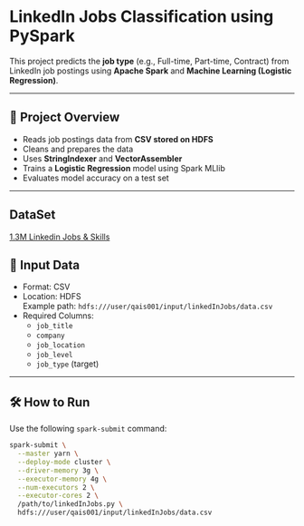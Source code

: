 # LinkedIn Jobs Classification using PySpark

This project predicts the **job type** (e.g., Full-time, Part-time, Contract) from LinkedIn job postings using **Apache Spark** and **Machine Learning (Logistic Regression)**.

---

## 🚀 Project Overview

- Reads job postings data from **CSV stored on HDFS**
- Cleans and prepares the data
- Uses **StringIndexer** and **VectorAssembler**
- Trains a **Logistic Regression** model using Spark MLlib
- Evaluates model accuracy on a test set

---
## DataSet

[1.3M Linkedin Jobs & Skills](https://www.kaggle.com/datasets/asaniczka/1-3m-linkedin-jobs-and-skills-2024?select=linkedin_job_postings.csv) 

## 📂 Input Data

- Format: CSV
- Location: HDFS  
  Example path: `hdfs:///user/qais001/input/linkedInJobs/data.csv`
- Required Columns:
  - `job_title`
  - `company`
  - `job_location`
  - `job_level`
  - `job_type` (target)

---

## 🛠️ How to Run

Use the following `spark-submit` command:

```bash
spark-submit \
  --master yarn \
  --deploy-mode cluster \
  --driver-memory 3g \
  --executor-memory 4g \
  --num-executors 2 \
  --executor-cores 2 \
  /path/to/linkedInJobs.py \
  hdfs:///user/qais001/input/linkedInJobs/data.csv
```
